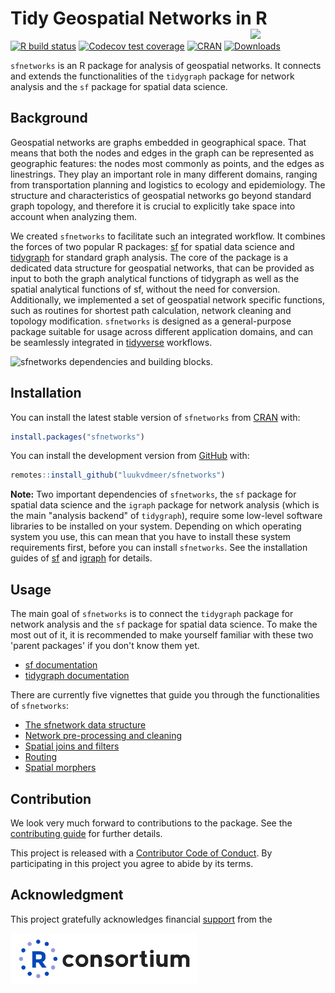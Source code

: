 # Tidy Geospatial Networks in R <img src="man/figures/logo.png" align="right" width="120" />

<!-- badges: start -->

[![R build status](https://github.com/luukvdmeer/sfnetworks/workflows/R-CMD-check/badge.svg)](https://github.com/luukvdmeer/sfnetworks/actions)
[![Codecov test coverage](https://codecov.io/gh/luukvdmeer/sfnetworks/branch/master/graph/badge.svg)](https://app.codecov.io/gh/luukvdmeer/sfnetworks)
[![CRAN](https://www.r-pkg.org/badges/version/sfnetworks)](https://cran.r-project.org/package=sfnetworks)
[![Downloads](https://cranlogs.r-pkg.org/badges/sfnetworks)](https://cran.r-project.org/package=sfnetworks)

<!-- badges: end -->

`sfnetworks` is an R package for analysis of geospatial networks. It connects and extends the functionalities of the `tidygraph` package for network analysis and the `sf` package for spatial data science.

## Background

Geospatial networks are graphs embedded in geographical space. That means that both the nodes and edges in the graph can be represented as geographic features: the nodes most commonly as points, and the edges as linestrings. They play an important role in many different domains, ranging from transportation planning and logistics to ecology and epidemiology. The structure and characteristics of geospatial networks go beyond standard graph topology, and therefore it is crucial to explicitly take space into account when analyzing them.

We created `sfnetworks` to facilitate such an integrated workflow. It combines the forces of two popular R packages: [sf](https://r-spatial.github.io/sf/) for spatial data science and [tidygraph](https://tidygraph.data-imaginist.com/index.html) for standard graph analysis. The core of the package is a dedicated data structure for geospatial networks, that can be provided as input to both the graph analytical functions of tidygraph as well as the spatial analytical functions of sf, without the need for conversion. Additionally, we implemented a set of geospatial network specific functions, such as routines for shortest path calculation, network cleaning and topology modification. `sfnetworks` is designed as a general-purpose package suitable for usage across different application domains, and can be seamlessly integrated in [tidyverse](https://www.tidyverse.org/) workflows.

<picture>
  <source media="(prefers-color-scheme: dark)" srcset="https://raw.githubusercontent.com/luukvdmeer/sfnetworks/refs/heads/v1.0/vignettes/figures/dependencies-dark.png">
  <source media="(prefers-color-scheme: light)" srcset="https://raw.githubusercontent.com/luukvdmeer/sfnetworks/refs/heads/v1.0/vignettes/figures/dependencies.png">
  <img alt="sfnetworks dependencies and building blocks." src="https://github.com/luukvdmeer/sfnetworks/blob/v1.0/vignettes/figures/dependencies.png">
</picture>

## Installation

You can install the latest stable version of `sfnetworks` from [CRAN](https://cran.r-project.org/package=sfnetworks) with:

```r
install.packages("sfnetworks")
```

You can install the development version from [GitHub](https://github.com/luukvdmeer/sfnetworks) with:

```r
remotes::install_github("luukvdmeer/sfnetworks")
```

**Note:** Two important dependencies of `sfnetworks`, the `sf` package for spatial data science and the `igraph` package for network analysis (which is the main "analysis backend" of `tidygraph`), require some low-level software libraries to be installed on your system. Depending on which operating system you use, this can mean that you have to install these system requirements first, before you can install `sfnetworks`. See the installation guides of [sf](https://github.com/r-spatial/sf#installing) and [igraph](https://github.com/igraph/rigraph#installation) for details.

## Usage

The main goal of `sfnetworks` is to connect the `tidygraph` package for network analysis and the `sf` package for spatial data science. To make the most out of it, it is recommended to make yourself familiar with these two 'parent packages' if you don't know them yet.

- [sf documentation](https://r-spatial.github.io/sf/)
- [tidygraph documentation](https://tidygraph.data-imaginist.com/)

There are currently five vignettes that guide you through the functionalities of `sfnetworks`:

- [The sfnetwork data structure](https://luukvdmeer.github.io/sfnetworks/articles/sfn01_structure.html)
- [Network pre-processing and cleaning](https://luukvdmeer.github.io/sfnetworks/articles/sfn02_preprocess_clean.html)
- [Spatial joins and filters](https://luukvdmeer.github.io/sfnetworks/articles/sfn03_join_filter.html)
- [Routing](https://luukvdmeer.github.io/sfnetworks/articles/sfn04_routing.html)
- [Spatial morphers](https://luukvdmeer.github.io/sfnetworks/articles/sfn05_morphers.html)

## Contribution

We look very much forward to contributions to the package. See the [contributing guide](https://github.com/luukvdmeer/sfnetworks/blob/master/CONTRIBUTING.md) for further details.

This project is released with a [Contributor Code of Conduct](https://github.com/luukvdmeer/sfnetworks/blob/master/CODE_OF_CONDUCT.md). By participating in this project you agree to abide by its terms.

## Acknowledgment

This project gratefully acknowledges financial [support](https://www.r-consortium.org/projects) from the

<a href="https://www.r-consortium.org/all-projects/awarded-projects">
<img src="https://raw.githubusercontent.com/RConsortium/artwork/main/r_consortium/R_Consortium-logo-horizontal-color.png" width="300">
</a>
